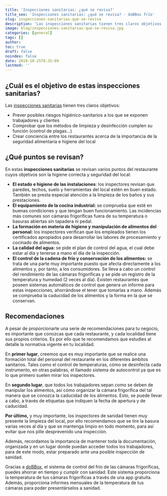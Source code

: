 ```yaml
---
title: 'Inspecciones sanitarias: ¿qué se revisa?'
title_seo: 'Inspecciones sanitarias: ¿qué se revisa? - doBBox frío'
slug: inspecciones-sanitarias-que-se-revisa
description: 'Las inspecciones sanitarias tienen tres claros objetivos'
image: blog/inspecciones-sanitarias-que-se-revisa.jpg
categories: [general]
tags: []
author: 
toc: true
draft: false
noindex: false
date: 2019-10-25T8:35:09
lastmod: ''
---
```


## ¿Cuál es el objetivo de estas inspecciones sanitarias?

Las [inspecciones sanitarias](https://www.nelsanalimentaria.com/inspeccion-sanidad/) tienen tres claros objetivos:

- Prever posibles riesgos higiénico-sanitarios a los que se exponen trabajadores y clientes
- Comprobar que los métodos de limpieza y desinfección cumplen su función (control de plagas…)
- Crear conciencia entre los restaurantes acerca de la importancia de la seguridad alimentaria e higiene del local

## ¿Qué puntos se revisan?

En estas **inspecciones sanitarias** se revisan varios puntos del restaurante cuyos objetivos son la higiene correcta y seguridad del local:

- **El estado e higiene de las instalaciones**: los inspectores revisan que paredes, techos, suelo y herramientas del local estén en buen estado. También se presta especial atención a la limpieza de los baños y sus prestaciones.
- **El equipamiento de la cocina industrial:** se comprueba que esté en buenas condiciones y que tengan buen funcionamiento. Las incidencias más comunes son cámaras frigoríficas fuera de su temperatura o basuras abiertas sin tapadera ni pedal.
- **La formación en materia de higiene y manipulación de alimentos del personal:** los inspectores verifican que los empleados tienen los certificados apropiados para desarrollar las labores de procesamiento y cocinado de alimentos.
- **La calidad del agua:** se pide el plan de control del agua, el cual debe estar al día y tenerse a mano el día de la inspección.
- **El control de la cadena de frío y conservación de los alimentos:** se trata de una parte muy importante puesto que afecta directamente a los alimentos y, por tanto, a los consumidores. Se lleva a cabo un control del rendimiento de las cámaras frigoríficas y se pide un registro de la temperatura y humedad (2 veces al día). Existen restaurantes que poseen sistemas automáticos de control que genera un informe para estas inspecciones, ahorrándose el tener que tomarlas a mano. Además se comprueba la caducidad de los alimentos y la forma en la que se conservan.

## Recomendaciones

A pesar de proporcionarte una serie de recomendaciones para tu negocio, es importante que conozcas que cada restaurante, y cada localidad tiene sus propios criterios. Es por ello que te recomendamos que estudies al detalle la normativa vigente en tu localidad.

En **primer lugar**, creemos que es muy importante que se realice una formación total del personal del restaurante en los diferentes ámbitos sanitarios. Tales como el control de temperaturas, cómo se desinfecta cada instrumento, en otras palabras, el llamado sistema de autocontrol ya que es lo que primero suelen mirar los inspectores.

En **segundo lugar**, que todos los trabajadores sepan como se deben de manipular los alimentos, así cómo organizar la cámara frigorífica del tal manera que se conozca la caducidad de los alimentos. Esto, se puede llevar a cabo, a través de etiquetas que indiquen la fecha de apertura y de caducidad.

**Por último,** y muy importante, los inspectores de sanidad tienen muy presente la limpieza del local, por ello recomendamos que se tire la basura varias veces al día y que se mantenga limpio en todo momento, para así evitar que nos pille desprevenido una inspección.

Además, recordamos la importancia de mantener toda la documentación, organizada y en un lugar donde puedan acceder todos los trabajadores, para de este modo, estar preparado ante una posible inspección de sanidad.

Gracias a [doBBox](/), el sistema de control del frío de las cámaras frigoríficas, puedes ahorrar en tiempo y cumplir con sanidad. Este sistema proporciona la temperatura de tus cámaras frigoríficas a través de una app gratuita. Además, proporciona informes mensuales de la temperatura de tus cámaras para poder presentárselos a sanidad.